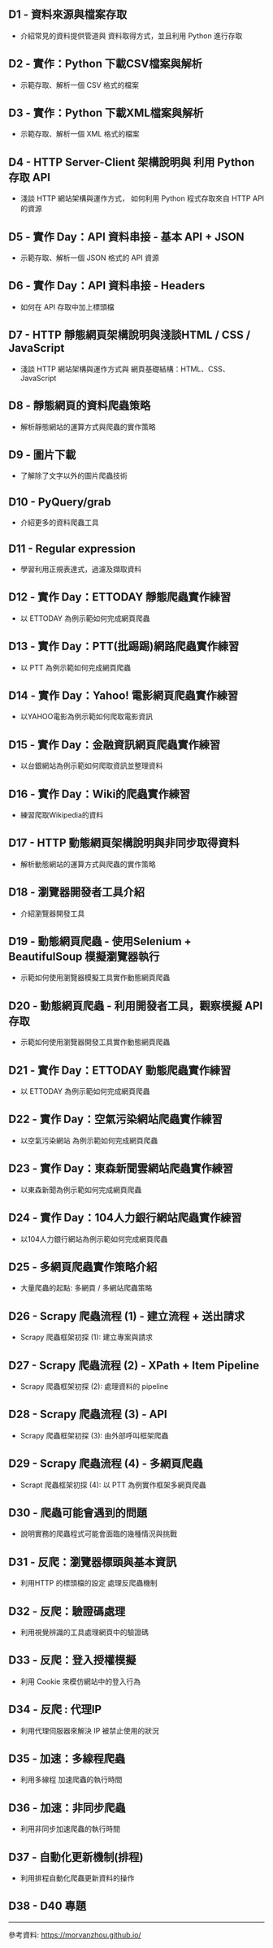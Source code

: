 
## D1 - 資料來源與檔案存取
- 介紹常見的資料提供管道與 資料取得方式，並且利用 Python 進行存取

## D2 - 實作：Python 下載CSV檔案與解析
- 示範存取、解析一個 CSV 格式的檔案

## D3 - 實作：Python 下載XML檔案與解析
- 示範存取、解析一個 XML 格式的檔案

## D4 - HTTP Server-Client 架構說明與 利用 Python 存取 API
- 淺談 HTTP 網站架構與運作方式， 如何利用 Python 程式存取來自 HTTP API 的資源

## D5 - 實作 Day：API 資料串接 - 基本 API + JSON
- 示範存取、解析一個 JSON 格式的 API 資源

## D6 - 實作 Day：API 資料串接 - Headers
- 如何在 API 存取中加上標頭檔

## D7 - HTTP 靜態網頁架構說明與淺談HTML / CSS / JavaScript
- 淺談 HTTP 網站架構與運作方式與 網頁基礎結構：HTML、CSS、JavaScript

## D8 - 靜態網頁的資料爬蟲策略
- 解析靜態網站的運算方式與爬蟲的實作策略

## D9 - 圖片下載
- 了解除了文字以外的圖片爬蟲技術

## D10 - PyQuery/grab
- 介紹更多的資料爬蟲工具

## D11 - Regular expression
- 學習利用正規表達式，過濾及擷取資料

## D12 - 實作 Day：ETTODAY 靜態爬蟲實作練習
- 以 ETTODAY 為例示範如何完成網頁爬蟲

## D13 - 實作 Day：PTT(批踢踢)網路爬蟲實作練習
- 以 PTT 為例示範如何完成網頁爬蟲

## D14 - 實作 Day：Yahoo! 電影網頁爬蟲實作練習
- 以YAHOO電影為例示範如何爬取電影資訊

## D15 - 實作 Day：金融資訊網頁爬蟲實作練習
- 以台銀網站為例示範如何爬取資訊並整理資料

## D16 - 實作 Day：Wiki的爬蟲實作練習
- 練習爬取Wikipedia的資料

## D17 - HTTP 動態網頁架構說明與非同步取得資料
- 解析動態網站的運算方式與爬蟲的實作策略

## D18 - 瀏覽器開發者工具介紹
- 介紹瀏覽器開發工具

## D19 - 動態網頁爬蟲 - 使用Selenium + BeautifulSoup 模擬瀏覽器執行
- 示範如何使用瀏覽器模擬工具實作動態網頁爬蟲

## D20 - 動態網頁爬蟲 - 利用開發者工具，觀察模擬 API 存取
- 示範如何使用瀏覽器開發工具實作動態網頁爬蟲

## D21 - 實作 Day：ETTODAY 動態爬蟲實作練習
- 以 ETTODAY 為例示範如何完成網頁爬蟲

## D22 - 實作 Day：空氣污染網站爬蟲實作練習
- 以空氣污染網站 為例示範如何完成網頁爬蟲

## D23 - 實作 Day：東森新聞雲網站爬蟲實作練習
- 以東森新聞為例示範如何完成網頁爬蟲

## D24 - 實作 Day：104人力銀行網站爬蟲實作練習
- 以104人力銀行網站為例示範如何完成網頁爬蟲

## D25 - 多網頁爬蟲實作策略介紹
- 大量爬蟲的起點: 多網頁 / 多網站爬蟲策略

## D26 - Scrapy 爬蟲流程 (1) - 建立流程 + 送出請求
- Scrapy 爬蟲框架初探 (1): 建立專案與請求

## D27 - Scrapy 爬蟲流程 (2) - XPath + Item Pipeline
- Scrapy 爬蟲框架初探 (2): 處理資料的 pipeline

## D28 - Scrapy 爬蟲流程 (3) - API
- Scrapy 爬蟲框架初探 (3): 由外部呼叫框架爬蟲

## D29 - Scrapy 爬蟲流程 (4) - 多網頁爬蟲
- Scrapt 爬蟲框架初探 (4): 以 PTT 為例實作框架多網頁爬蟲

## D30 - 爬蟲可能會遇到的問題
- 說明實務的爬蟲程式可能會面臨的幾種情況與挑戰

## D31 - 反爬：瀏覽器標頭與基本資訊
- 利用HTTP 的標頭檔的設定 處理反爬蟲機制

## D32 - 反爬：驗證碼處理
- 利用視覺辨識的工具處理網頁中的驗證碼

## D33 - 反爬：登入授權模擬
- 利用 Cookie 來模仿網站中的登入行為

## D34 - 反爬 : 代理IP
- 利用代理伺服器來解決 IP 被禁止使用的狀況

## D35 - 加速：多線程爬蟲
- 利用多線程 加速爬蟲的執行時間

## D36 - 加速：非同步爬蟲
- 利用非同步加速爬蟲的執行時間

## D37 - 自動化更新機制(排程)
- 利用排程自動化爬蟲更新資料的操作

## D38 - D40 專題



--------------------------------
 參考資料: https://morvanzhou.github.io/